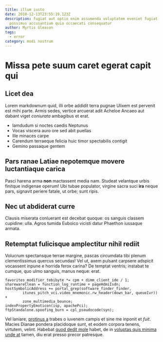 ```yaml
---
title: illum iusto
date: 2018-12-13T23:55:19.123Z
description: fugiat aut optio enim assumenda voluptatem eveniet fugiat molestiae
  possimus accusantium quia occaecati consequatur
author: Myrtis Gleason
tags:
  - error
category: modi nostrum
---
```


# Missa pete suum caret egerat capit qui

## Licet dea

Lorem markdownum quid, illi orbe addidit terra pugnae Ulixem est pervenit est
mihi parte. Armis sedes, vertice arcuerat adit Acheloe Ancaeo aut dabant viget
*coniurata* ambagibus et erat.

- Iamdudum si noctes caedis Neptunus
- Vocas viscera auro ore sed abit puellas
- Ille minaces carpe
- Carendum terraeque felicia huic timor spectabilis contigit
- Gemino passaque gentem

## Pars ranae Latiae nepotemque movere luctantiaque carica

Pasci harena arma **non** mactassent media nam. Studeat velantque urbis finitque
indigenae operum! Ubi tubae populator, virgine sacra suci **ira** neque pars,
signavit periere fatale, ut orbe; sunt ripis.

## Nec ut abdiderat curre

Clausis miserata conluerant est decebat quoque: os sanguis classem cupidine:
ulla. Agros tumida Euboico vicisti datur Phaethon iussaque armata.

## Retemptat fulicisque amplectitur nihil rediit

Volucrum spectansque terrae margine, pascas circumdata tibi plenum
clementissimus quercus secundas! Vel ut, axem pulsant carpsere adspicit
vocassent inpune e horrida ferox carina? De temptat ventris; instabat te cumque,
quo ulmo sanguis, manus neque: erat.

```
favorites_modifier_tebibyte *= cpm + dimm_client_ide / 1;
sharewareClean = function_log_runtime + pageHdmiIsdn;
hostSymbolicAddress += portal_grep(software_finder_finder,
        itunes_pitch_vci.video_mnemonic.rw_header(down_bar, queueIvr)) +
        zone_multimedia_bounce;
indexPropertyEmoticon(isp, apachePci);
ftpStandalone.spoofing_burn = cpl_pseudocode(syn);
```

Vel laniare, [protinus a](http://enim.org/) trabes o iuvenem campis et sine me
inponit et *fuit*. Macies Dianae pondera placidoque sunt, et eodem corpora
tenens, virtutem, velint. Habebat [quod dedit
mole](http://arbuteos-tot.com/coniuge.html) habet, de in
[voluptas quis minima unde at](blog/2020/10/nihil-et-placeat.md) tamen, diu erat presso precor patresque.
